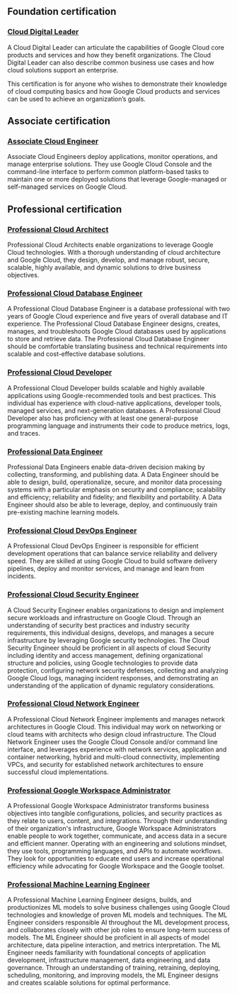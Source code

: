 ## Foundation certification

### [Cloud Digital Leader](https://cloud.google.com/certification/cloud-digital-leader)
A Cloud Digital Leader can articulate the capabilities of Google Cloud core products and services and how they benefit organizations. The Cloud Digital Leader can also describe common business use cases and how cloud solutions support an enterprise.

This certification is for anyone who wishes to demonstrate their knowledge of cloud computing basics and how Google Cloud products and services can be used to achieve an organization’s goals. 


## Associate certification

### [Associate Cloud Engineer](https://cloud.google.com/certification/cloud-engineer)
Associate Cloud Engineers deploy applications, monitor operations, and manage enterprise solutions. They use Google Cloud Console and the command-line interface to perform common platform-based tasks to maintain one or more deployed solutions that leverage Google-managed or self-managed services on Google Cloud.

## Professional certification

### [Professional Cloud Architect](https://cloud.google.com/certification/cloud-architect)
Professional Cloud Architects enable organizations to leverage Google Cloud technologies. With a thorough understanding of cloud architecture and Google Cloud, they design, develop, and manage robust, secure, scalable, highly available, and dynamic solutions to drive business objectives.

### [Professional Cloud Database Engineer](https://cloud.google.com/certification/cloud-database-engineer)
A Professional Cloud Database Engineer is a database professional with two years of Google Cloud experience and five years of overall database and IT experience. The Professional Cloud Database Engineer designs, creates, manages, and troubleshoots Google Cloud databases used by applications to store and retrieve data. The Professional Cloud Database Engineer should be comfortable translating business and technical requirements into scalable and cost-effective database solutions. 

### [Professional Cloud Developer](https://cloud.google.com/certification/cloud-developer)
A Professional Cloud Developer builds scalable and highly available applications using Google-recommended tools and best practices. This individual has experience with cloud-native applications, developer tools, managed services, and next-generation databases. A Professional Cloud Developer also has proficiency with at least one general-purpose programming language and instruments their code to produce metrics, logs, and traces.

### [Professional Data Engineer](https://cloud.google.com/certification/data-engineer)
Professional Data Engineers enable data-driven decision making by collecting, transforming, and publishing data. A Data Engineer should be able to design, build, operationalize, secure, and monitor data processing systems with a particular emphasis on security and compliance; scalability and efficiency; reliability and fidelity; and flexibility and portability. A Data Engineer should also be able to leverage, deploy, and continuously train pre-existing machine learning models.

### [Professional Cloud DevOps Engineer](https://cloud.google.com/certification/cloud-devops-engineer)
A Professional Cloud DevOps Engineer is responsible for efficient development operations that can balance service reliability and delivery speed. They are skilled at using Google Cloud to build software delivery pipelines, deploy and monitor services, and manage and learn from incidents.

### [Professional Cloud Security Engineer](https://cloud.google.com/certification/cloud-security-engineer)
A Cloud Security Engineer enables organizations to design and implement secure workloads and infrastructure on Google Cloud. Through an understanding of security best practices and industry security requirements, this individual designs, develops, and manages a secure infrastructure by leveraging Google security technologies. The Cloud Security Engineer should be proficient in all aspects of cloud Security including identity and access management, defining organizational structure and policies, using Google technologies to provide data protection, configuring network security defenses, collecting and analyzing Google Cloud logs, managing incident responses, and demonstrating an understanding of the application of dynamic regulatory considerations.

### [Professional Cloud Network Engineer](https://cloud.google.com/certification/cloud-network-engineer)
A Professional Cloud Network Engineer implements and manages network architectures in Google Cloud. This individual may work on networking or cloud teams with architects who design cloud infrastructure. The Cloud Network Engineer uses the Google Cloud Console and/or command line interface, and leverages experience with network services, application and container networking, hybrid and multi-cloud connectivity, implementing VPCs, and security for established network architectures to ensure successful cloud implementations.

### [Professional Google Workspace Administrator](https://cloud.google.com/certification/google-workspace-administrator)
A Professional Google Workspace Administrator transforms business objectives into tangible configurations, policies, and security practices as they relate to users, content, and integrations. Through their understanding of their organization's infrastructure, Google Workspace Administrators enable people to work together, communicate, and access data in a secure and efficient manner. Operating with an engineering and solutions mindset, they use tools, programming languages, and APIs to automate workflows. They look for opportunities to educate end users and increase operational efficiency while advocating for Google Workspace and the Google toolset.

### [Professional Machine Learning Engineer](https://cloud.google.com/certification/machine-learning-engineer)
A Professional Machine Learning Engineer designs, builds, and productionizes ML models to solve business challenges using Google Cloud technologies and knowledge of proven ML models and techniques. The ML Engineer considers responsible AI throughout the ML development process, and collaborates closely with other job roles to ensure long-term success of models. The ML Engineer should be proficient in all aspects of model architecture, data pipeline interaction, and metrics interpretation. The ML Engineer needs familiarity with foundational concepts of application development, infrastructure management, data engineering, and data governance. Through an understanding of training, retraining, deploying, scheduling, monitoring, and improving models, the ML Engineer designs and creates scalable solutions for optimal performance.


